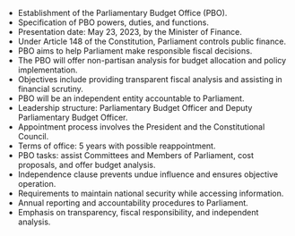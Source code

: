 - Establishment of the Parliamentary Budget Office (PBO).
- Specification of PBO powers, duties, and functions.
- Presentation date: May 23, 2023, by the Minister of Finance.
- Under Article 148 of the Constitution, Parliament controls public finance.
- PBO aims to help Parliament make responsible fiscal decisions.
- The PBO will offer non-partisan analysis for budget allocation and policy implementation.
- Objectives include providing transparent fiscal analysis and assisting in financial scrutiny.
- PBO will be an independent entity accountable to Parliament.
- Leadership structure: Parliamentary Budget Officer and Deputy Parliamentary Budget Officer.
- Appointment process involves the President and the Constitutional Council.
- Terms of office: 5 years with possible reappointment.
- PBO tasks: assist Committees and Members of Parliament, cost proposals, and offer budget analysis.
- Independence clause prevents undue influence and ensures objective operation.
- Requirements to maintain national security while accessing information.
- Annual reporting and accountability procedures to Parliament.
- Emphasis on transparency, fiscal responsibility, and independent analysis.